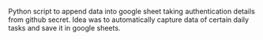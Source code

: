 Python script to append data into google sheet taking authentication details from github secret.
Idea was to automatically capture data of certain daily tasks and save it in google sheets.
